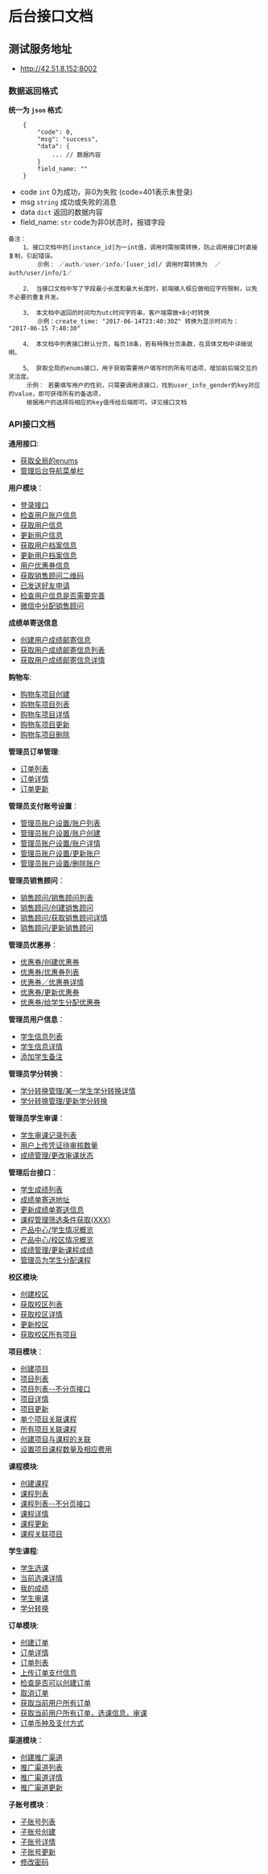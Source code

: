 # 后台接口文档


## 测试服务地址
- http://42.51.8.152:8002


### 数据返回格式

**统一为 `json` 格式**:
```
    {
        "code": 0,
        "msg": "success",
        "data": {
            ... // 数据内容
        }
        field_name: ""
    }
```
- code `int` 0为成功，非0为失败 (code=401表示未登录)
- msg `string` 成功或失败的消息
- data `dict` 返回的数据内容
- field_name: `str`  code为非0状态时，报错字段

```
备注：
    1、接口文档中的[instance_id]为一int值，调用时需按需转换，防止调用接口时直接复制，引起错误。
        示例： ／auth／user／info／[user_id]/ 调用时需转换为  ／auth/user/info/1／

    2、 当接口文档中写了字段最小长度和最大长度时，前端输入框应做相应字符限制，以免不必要的重复开发。

    3、 本文档中返回的时间均为utc时间字符串，客户端需做+8小时转换
        示例：create_time: "2017-06-14T23:40:30Z" 转换为显示时间为： "2017-06-15 7:40:30"

    4、 本文档中列表接口默认分页，每页10条，若有特殊分页条数，在具体文档中详细说明。

    5、 获取全局的enums接口，用于获取需要用户填写时的所有可选项，增加前后端交互的灵活度。
     示例： 若要填写用户的性别，只需要调用该接口，找到user_info_gender的key对应的value，即可获得所有的备选项，
     根据用户的选择将相应的key值传给后端即可。详见接口文档

```

### API接口文档

**通用接口**:
- [获取全局的enums](docs/common/global_enums.md)
- [管理后台导航菜单栏](docs/common/desktop_navigation.md)

**用户模块**：
- [登录接口](docs/authentication/user_login.md)
- [检查用户账户信息](docs/authentication/check_account.md)
- [获取用户信息](docs/authentication/user_info.md)
- [更新用户信息](docs/authentication/user_info_update.md)
- [获取用户档案信息](docs/authentication/user_personal_file.md)
- [更新用户档案信息](docs/authentication/personal_file_update.md)
- [用户优惠券信息](docs/authentication/coupon_list.md)
- [获取销售顾问二维码](docs/authentication/sales_man.md)
- [已发送好友申请](docs/authentication/post_sales_man.md)
- [检查用户信息是否需要完善](docs/authentication/check_user_info.md)
- [微信中分配销售顾问](docs/authentication/assign_sales_man.md)

**成绩单寄送信息**
- [创建用户成绩邮寄信息](docs/authentication/create_score_detail.md)
- [获取用户成绩邮寄信息列表](docs/authentication/get_score_list.md)
- [获取用户成绩邮寄信息详情](docs/authentication/get_score_detail.md)

**购物车**:
- [购物车项目创建](docs/shopping_chart/shopping_chart_create.md)
- [购物车项目列表](docs/shopping_chart/shopping_chart_list.md)
- [购物车项目详情](docs/shopping_chart/shopping_chart_detail.md)
- [购物车项目更新](docs/shopping_chart/shopping_chart_update.md)
- [购物车项目删除](docs/shopping_chart/shopping_chart_delete.md)

**管理员订单管理**:
- [订单列表](docs/admin/order/admin_order_list.md)
- [订单详情](docs/admin/order/admin_order_detail.md)
- [订单更新](docs/admin/order/admin_order_update.md)

**管理员支付账号设置**：
- [管理员账户设置/账户列表](docs/admin/account_info/account_info_list.md)
- [管理员账户设置/账户创建](docs/admin/account_info/account_info_create.md)
- [管理员账户设置/账户详情](docs/admin/account_info/account_info_detail.md)
- [管理员账户设置/更新账户](docs/admin/account_info/account_info_update.md)
- [管理员账户设置/删除账户](docs/admin/account_info/account_info_delete.md)

**管理员销售顾问**：
- [销售顾问/销售顾问列表](docs/sales_man/sales_man_list.md)
- [销售顾问/创建销售顾问](docs/sales_man/sales_man_create.md)
- [销售顾问/获取销售顾问详情](docs/sales_man/sales_man_detail.md)
- [销售顾问/更新销售顾问](docs/sales_man/sales_man_update.md)

**管理员优惠券**：
- [优惠券/创建优惠券](docs/coupon/coupon_create.md)
- [优惠券/优惠券列表](docs/coupon/coupon_list.md)
- [优惠券／优惠券详情](docs/coupon/coupon_detail.md)
- [优惠券/更新优惠券](docs/coupon/coupon_update.md)
- [优惠券/给学生分配优惠券](docs/coupon/add_coupon.md)

**管理员用户信息**：
- [学生信息列表](docs/admin/user_info/user_info_list.md)
- [学生信息详情](docs/admin/user_info/user_info_detail.md)
- [添加学生备注](docs/admin/user_info/add_remark.md)

**管理员学分转换**：
- [学分转换管理/某一学生学分转换详情](docs/admin/course_credit_switch/course_credit_switch_detail.md)
- [学分转换管理/更新学分转换](docs/admin/course_credit_switch/course_credit_switch_update.md)

**管理员学生审课**：
- [学生审课记录列表](docs/admin/confirm_course/confirm_course.md)
- [用户上传凭证待审核数量](docs/admin/confirm_course/course_to_confirm_count.md)
- [成绩管理/更改审课状态](docs/admin/confirm_course/confirm_user_course.md)

**管理后台接口**：
- [学生成绩列表](docs/admin/scores_list.md)
- [成绩单寄送地址](docs/admin/student_score_info.md)
- [更新成绩单寄送信息](docs/admin/student_score_info_update.md)
- [课程管理筛选条件获取(XXX)](docs/admin/user_filter_elements.md)
- [产品中心/学生情况概览](docs/statistics/students_overview.md)
- [产品中心/校区情况概览](docs/statistics/campus_overview.md)
- [成绩管理/更新课程成绩](docs/admin/user_course_update.md)
- [管理员为学生分配课程](docs/admin/create_user_course.md)


**校区模块**:
- [创建校区](docs/campus/campus_create.md)
- [获取校区列表](docs/campus/campus_list.md)
- [获取校区详情](docs/campus/campus_detail.md)
- [更新校区](docs/campus/campus_update.md)
- [获取校区所有项目](docs/campus/all_projects.md)

**项目模块**：
- [创建项目](docs/project/project_create.md)
- [项目列表](docs/project/project_list.md)
- [项目列表--不分页接口](docs/project/project_list_none_pagination.md)
- [项目详情](docs/project/project_detail.md)
- [项目更新](docs/project/project_update.md)
- [单个项目关联课程](docs/project/single_related_courses.md)
- [所有项目关联课程](docs/project/project_related_courses.md)
- [创建项目与课程的关联](docs/project/create_course_project.md)
- [设置项目课程数量及相应费用](docs/project/project_course_fee.md)

**课程模块**:
- [创建课程](docs/course/course_create.md)
- [课程列表](docs/course/course_list.md)
- [课程列表--不分页接口](docs/course/course_list_none_pagination.md)
- [课程详情](docs/course/course_detail.md)
- [课程更新](docs/course/course_update.md)
- [课程关联项目](docs/course/course_related_projects.md)

**学生课程**:
- [学生选课](docs/user_course/create_user_courses.md)
- [当前选课详情](docs/user_course/current_courses_info.md)
- [我的成绩](docs/user_course/my_scores.md)
- [学生审课](docs/user_course/student_course_confirm.md)
- [学分转换](docs/user_course/course_credit_switch.md)


**订单模块**:
- [创建订单](docs/order/order_create.md)
- [订单详情](docs/order/order_detail.md)
- [订单列表](docs/order/order_list.md)
- [上传订单支付信息](docs/order/order_payment.md)
- [检查是否可以创建订单](docs/order/check_order.md)
- [取消订单](docs/order/update_order.md)
- [获取当前用户所有订单](docs/order/user_order_list.md)
- [获取当前用户所有订单，选课信息，审课](docs/order/user_order_course.md)
- [订单币种及支付方式](docs/order/order_currency_payment.md)


**渠道模块**：
- [创建推广渠道](docs/channel/channel_create.md)
- [推广渠道列表](docs/channel/channel_list.md)
- [推广渠道详情](docs/channel/channel_detail.md)
- [推广渠道更新](docs/channel/channel_update.md)


**子账号模块**：
- [子账号列表](docs/child_user/child_user_list.md)
- [子账号创建](docs/child_user/child_user_create.md)
- [子账号详情](docs/child_user/child_user_detail.md)
- [子账号更新](docs/child_user/child_user_update.md)
- [修改密码](docs/child_user/password_update.md)